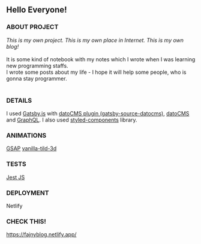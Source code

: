 ## Hello Everyone! <br>
### ABOUT PROJECT <br>

<i>This is my own project. This is my own place in Internet. This is my own blog! </i><br>
<br>
It is some kind of notebook with my notes which I wrote when I was learning new programming staffs. <br>
I wrote some posts about my life - I hope it will help some people, who is gonna stay programmer. <br>
<br>

### DETAILS <br>

I used <a href="https://gatsbyjs.com">Gatsby.js</a> with <a href="https://www.gatsbyjs.com/plugins/gatsby-source-datocms/">datoCMS plugin (gatsby-source-datocms)</a>, <a href="https://www.datocms.com/">datoCMS</a> and <a href="https://graphql.org/">GraphQL</a>.
I also used <a href="https://styled-components.com/">styled-components</a> library.

### ANIMATIONS
<a href="https://greensock.com/gsap/">GSAP<a>
<a href="https://micku7zu.github.io/vanilla-tilt.js/">vanilla-tild-3d<a>

### TESTS
<a href="https://jestjs.io/">Jest JS<a>

### DEPLOYMENT
Netlify


### CHECK THIS!
<a href="https://fajnyblog.netlify.app/">https://fajnyblog.netlify.app/<a>

